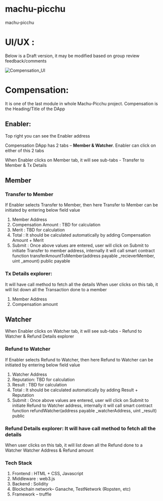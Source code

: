 # machu-picchu
machu-picchu

# UI/UX : 
Below is a Draft version, it may be modified based on group review feedback/comments 

![Compensation_UI](https://user-images.githubusercontent.com/19868756/94401553-682ea700-0188-11eb-8d7e-f6075c391d0d.png)




# Compensation: 
It is one of the last module in whole Machu-Picchu project.  Compensation is the Heading/Title of the DApp

## Enabler: 
Top right you can see the Enabler address 

Compensation DApp has 2 tabs – **Member & Watcher**.  Enabler can click on either of this 2 tabs

When Enabler clicks on Member tab, it will see sub-tabs - Transfer to Member & Tx Details

## Member

### Transfer to Member
If Enabler selects Transfer to Member, then here Transfer to Member can be initiated by entering below field value
1. Member Address
2. Compensation Amount : TBD for calculation
3. Merit : TBD for calculation
4. Total : It should be calculated automatically by adding Compensation Amount + Merit
5. Submit : Once above values are entered, user will click on Submit to initiate Transfer to member address, internally it will call smart contract function     transferAmountToMember(address payable _recieverMember, uint _amount) public payable


### Tx Details explorer: 
It will have call method to fetch all the details
When user clicks on this tab, it will list down all the Transaction done to a member
1. Member Address
2. Compensation amount

## Watcher
When Enabler clicks on Watcher tab, it will see sub-tabs - Refund to Watcher & Refund Details explorer

### Refund to Watcher
If Enabler selects Refund to Watcher, then here Refund to Watcher can be initiated by entering below field value
1. Watcher Address
2. Reputation: TBD for calculation
3. Result : TBD for calculation
4. Total : It should be calculated automatically by adding Result + Reputation
5. Submit : Once above values are entered, user will click on Submit to initiate Refund to Watcher address, internally it will call smart contract function refundWatcher(address payable _watcherAddress, uint _result) public


### Refund Details explorer: It will have call method to fetch all the details
When user clicks on this tab, it will list down all the Refund done to a Watcher
Watcher Address & Refund amount

### Tech Stack

1. Frontend :  HTML + CSS, Javascript
2. Middleware : web3.js
3. Backend : Solidity
4. Blockchain network– Ganache, TestNetwork (Ropsten, etc)
5. Framework – truffle
